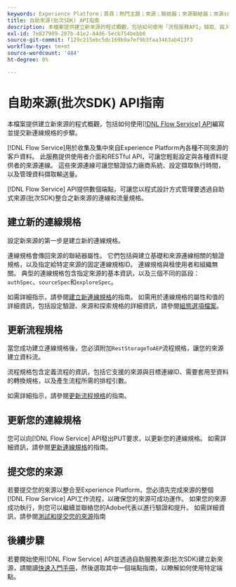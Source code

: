 ```yaml
---
keywords: Experience Platform；首頁；熱門主題；來源；聯結器；來源聯結器；來源sdk；sdk；SDK
title: 自助來源(批次SDK) API指南
description: 本檔案提供建立新來源的程式概觀，包括如何使用「流程服務API」擷取、寫入及提交新連線規格的步驟。
exl-id: 7e827989-207b-41e2-84d6-5ecb754bebb6
source-git-commit: f129c215ebc5dc169b9a7ef9b3faa3463ab413f3
workflow-type: tm+mt
source-wordcount: '484'
ht-degree: 0%

---
```


# 自助來源(批次SDK) API指南

本檔案提供建立新來源的程式概觀，包括如何使用[[!DNL Flow Service] API](https://www.adobe.io/experience-platform-apis/references/flow-service/)編寫並提交新連線規格的步驟。

[!DNL Flow Service]用於收集及集中來自Experience Platform內各種不同來源的客戶資料。 此服務提供使用者介面和RESTful API，可讓您輕鬆設定與各種資料提供者的來源連線。 這些來源連線可讓您驗證協力廠商系統、設定擷取執行時間，以及管理資料擷取輸送量。

[!DNL Flow Service] API提供數個端點，可讓您以程式設計方式管理要透過自助式來源(批次SDK)整合之新來源的連線和流量規格。

## 建立新的連線規格

設定新來源的第一步是建立新的連線規格。

連線規格會傳回來源的聯結器屬性。 它們包括與建立基礎和來源連線相關的驗證規格，以及指定給特定來源的固定連線規格ID。 連線規格與租使用者和組織無關。 典型的連線規格包含指定來源的基本資訊，以及三個不同的區段： `authSpec`、`sourceSpec`和`exploreSpec`。

如需詳細指示，請參閱[建立新連線規格](./create.md)的指南。 如需用於連線規格的屬性和值的詳細資訊，包括設定驗證、來源和探索規格的詳細資訊，請參閱[組態選項檔案](../config/config.md)。

## 更新流程規格

當您成功建立連線規格後，您必須附加`RestStorageToAEP`流程規格，讓您的來源建立資料流。

流程規格包含定義流程的資訊，包括它支援的來源與目標連線ID、需要套用至資料的轉換規格，以及產生流程所需的排程引數。

如需詳細指示，請參閱[更新流程規格](./update-flow-specs.md)的指南。

## 更新您的連線規格

您可以向[!DNL Flow Service] API發出PUT要求，以更新您的連線規格。 如需詳細資訊，請參閱[更新連線規格](./update-connection-specs.md)的指南。

## 提交您的來源

若要提交您的來源以整合至Experience Platform，您必須先完成來源的整個[!DNL Flow Service] API工作流程，以確保您的來源可成功運作。 如果您的來源成功執行，則您可以繼續並聯絡您的Adobe代表以進行驗證和提升。 如需詳細資訊，請參閱[測試和提交您的來源](./submit.md)指南

## 後續步驟

若要開始使用[!DNL Flow Service] API並透過自助服務來源(批次SDK)建立新來源，請閱讀[快速入門手冊](./getting-started.md)，然後選取其中一個端點指南，以瞭解如何使用特定端點。
